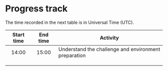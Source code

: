 # Progress track

The time recorded in the next table is in Universal Time (UTC).

| Start time | End time |                       Activity                       |
|:----------:|:--------:|------------------------------------------------------|
|    14:00   |   15:00  | Understand the challenge and environment preparation |
|       |     |  |
|       |     |  |
|       |     |  |